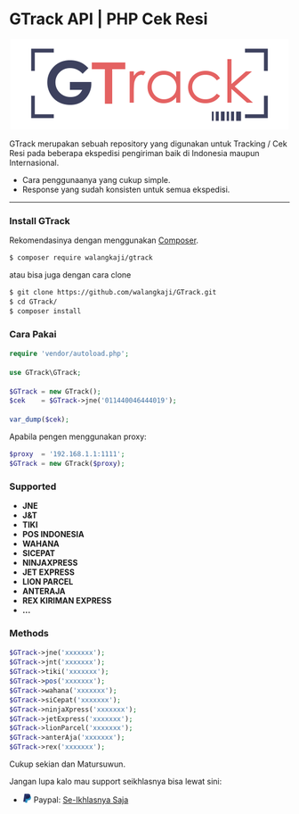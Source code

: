 # GTrack API | PHP Cek Resi
<p align="center">
	<img src="https://raw.githubusercontent.com/walangkaji/emboh/master/img/GTrack.png" />
</p>

GTrack merupakan sebuah repository yang digunakan untuk Tracking / Cek Resi pada beberapa ekspedisi pengiriman baik di Indonesia maupun Internasional.
- Cara penggunaanya yang cukup simple.
- Response yang sudah konsisten untuk semua ekspedisi.

----------
### Install GTrack

Rekomendasinya dengan menggunakan [Composer](https://getcomposer.org/).

```bash
$ composer require walangkaji/gtrack
```

atau bisa juga dengan cara clone

```bash
$ git clone https://github.com/walangkaji/GTrack.git
$ cd GTrack/
$ composer install
```

### Cara Pakai

```php
require 'vendor/autoload.php';

use GTrack\GTrack;

$GTrack = new GTrack();
$cek    = $GTrack->jne('011440046444019');

var_dump($cek);
```

Apabila pengen menggunakan proxy:
```php
$proxy  = '192.168.1.1:1111';
$GTrack = new GTrack($proxy);
```

### Supported

- **JNE**
- **J&T**
- **TIKI**
- **POS INDONESIA**
- **WAHANA**
- **SICEPAT**
- **NINJAXPRESS**
- **JET EXPRESS**
- **LION PARCEL**
- **ANTERAJA**
- **REX KIRIMAN EXPRESS**
- **...**

### Methods
```php
$GTrack->jne('xxxxxxx');
$GTrack->jnt('xxxxxxx');
$GTrack->tiki('xxxxxxx');
$GTrack->pos('xxxxxxx');
$GTrack->wahana('xxxxxxx');
$GTrack->siCepat('xxxxxxx');
$GTrack->ninjaXpress('xxxxxxx');
$GTrack->jetExpress('xxxxxxx');
$GTrack->lionParcel('xxxxxxx');
$GTrack->anterAja('xxxxxxx');
$GTrack->rex('xxxxxxx');
```

Cukup sekian dan Matursuwun.

Jangan lupa kalo mau support seikhlasnya bisa lewat sini:
- ![Paypal](https://raw.githubusercontent.com/walangkaji/emboh/master/img/paypal.png) Paypal: [Se-Ikhlasnya Saja](https://www.paypal.me/walangkaji)
